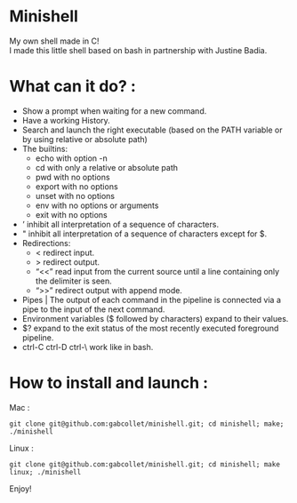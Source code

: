 # Minishell
My own shell made in C!<br/>
I made this little shell based on bash in partnership with Justine Badia.<br/>

# What can it do? :
- Show a prompt when waiting for a new command.<br/>
- Have a working History.<br/>
- Search and launch the right executable (based on the PATH variable or by using relative or absolute path)<br/>
- The builtins:<br/>
  - echo with option -n<br/>
  - cd with only a relative or absolute path<br/>
  - pwd with no options<br/>
  - export with no options<br/>
  - unset with no options<br/>
  - env with no options or arguments<br/>
  - exit with no options<br/>
- ’ inhibit all interpretation of a sequence of characters.<br/>
- " inhibit all interpretation of a sequence of characters except for $.<br/>
- Redirections:<br/>
  - < redirect input.<br/>
  - \> redirect output.<br/>
  - “<<” read input from the current source until a line containing only the delimiter is seen.<br/>
  - “>>” redirect output with append mode.<br/>
- Pipes | The output of each command in the pipeline is connected via a pipe to the input of the next command.<br/>
- Environment variables ($ followed by characters) expand to their values.<br/>
- $? expand to the exit status of the most recently executed foreground pipeline.<br/>
- ctrl-C ctrl-D ctrl-\ work like in bash.<br/>

# How to install and launch :

Mac :
```
git clone git@github.com:gabcollet/minishell.git; cd minishell; make; ./minishell
```
Linux : 
```
git clone git@github.com:gabcollet/minishell.git; cd minishell; make linux; ./minishell
```

Enjoy!
